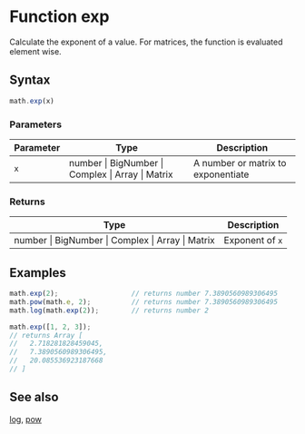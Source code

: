 <!-- Note: This file is automatically generated from source code comments. Changes made in this file will be overridden. -->

# Function exp

Calculate the exponent of a value.
For matrices, the function is evaluated element wise.


## Syntax

```js
math.exp(x)
```

### Parameters

Parameter | Type | Description
--------- | ---- | -----------
`x` | number &#124; BigNumber &#124; Complex &#124; Array &#124; Matrix | A number or matrix to exponentiate

### Returns

Type | Description
---- | -----------
number &#124; BigNumber &#124; Complex &#124; Array &#124; Matrix | Exponent of `x`


## Examples

```js
math.exp(2);                  // returns number 7.3890560989306495
math.pow(math.e, 2);          // returns number 7.3890560989306495
math.log(math.exp(2));        // returns number 2

math.exp([1, 2, 3]);
// returns Array [
//   2.718281828459045,
//   7.3890560989306495,
//   20.085536923187668
// ]
```


## See also

[log](log.md),
[pow](pow.md)

